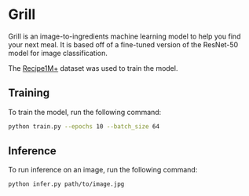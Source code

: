 # Grill

Grill is an image-to-ingredients machine learning model to help you find your next meal.
It is based off of a fine-tuned version of the ResNet-50 model for image classification.

The [Recipe1M+](http://pic2recipe.csail.mit.edu/) dataset was used to train the model.

## Training

To train the model, run the following command:

```bash
python train.py --epochs 10 --batch_size 64
```

## Inference

To run inference on an image, run the following command:

```bash
python infer.py path/to/image.jpg
```

